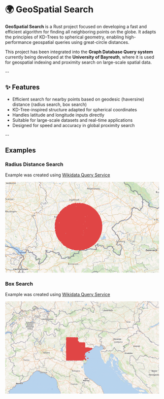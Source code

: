 # 🌍 GeoSpatial Search

**GeoSpatial Search** is a Rust project focused on developing a fast and efficient algorithm for finding all neighboring points on the globe. It adapts the principles of KD-Trees to spherical geometry, enabling high-performance geospatial queries using great-circle distances.

This project has been integrated into the **Graph Database Query system** currently being developed at the **University of Bayreuth**, where it is used for geospatial indexing and proximity search on large-scale spatial data.

--

## ✨ Features

- Efficient search for nearby points based on geodesic (haversine) distance (radius search, box search) 
- KD-Tree-inspired structure adapted for spherical coordinates  
- Handles latitude and longitude inputs directly  
- Suitable for large-scale datasets and real-time applications  
- Designed for speed and accuracy in global proximity search

--

## Examples

### Radius Distance Search

Example was created using [Wikidata Query Service](https://query.wikidata.org/#SELECT%20%3Fplace%20%3FplaceLabel%20%3Fcoord%20%3Fdist%0AWHERE%20%7B%0A%20%20SERVICE%20wikibase%3Aaround%20%7B%0A%20%20%20%20%3Fplace%20wdt%3AP625%20%3Fcoord%20.%0A%20%20%20%20bd%3AserviceParam%20wikibase%3Acenter%20%22Point%2811.5754%2048.1371%29%22%5E%5Egeo%3AwktLiteral%20.%0A%20%20%20%20bd%3AserviceParam%20wikibase%3Aradius%20%2260%22%20.%20%20%23%20radius%20in%20kilometers%0A%20%20%20%20bd%3AserviceParam%20wikibase%3Adistance%20%3Fdist%20.%0A%20%20%7D%0A%20%20SERVICE%20wikibase%3Alabel%20%7B%20bd%3AserviceParam%20wikibase%3Alanguage%20%22en%22.%20%7D%0A%7D)

<img src="media/RadiusQueryExample.png" width="500"/>

### Box Search

Example was created using [Wikidata Query Service](https://query.wikidata.org/#SELECT%20%3Fplace%20%3FplaceLabel%20%3Fcoord%0AWHERE%20%7B%0A%20%20SERVICE%20wikibase%3Abox%20%7B%0A%20%20%20%20%3Fplace%20wdt%3AP625%20%3Fcoord%20.%0A%20%20%20%20bd%3AserviceParam%20wikibase%3AcornerWest%20%22Point%2811.00%2048.00%29%22%5E%5Egeo%3AwktLiteral%20.%0A%20%20%20%20bd%3AserviceParam%20wikibase%3AcornerEast%20%22Point%2815.00%2045.00%29%22%5E%5Egeo%3AwktLiteral%20.%0A%20%20%7D%0A%20%20SERVICE%20wikibase%3Alabel%20%7B%20bd%3AserviceParam%20wikibase%3Alanguage%20%22en%22.%20%7D%0A%7D%0ALIMIT%2020000)

<img src="media/RectangleQuery.png" width="500"/>